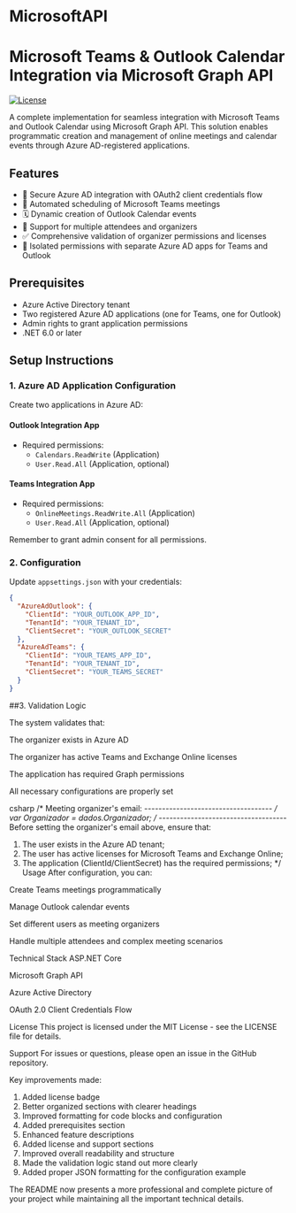 # MicrosoftAPI

# Microsoft Teams & Outlook Calendar Integration via Microsoft Graph API

[![License](https://img.shields.io/badge/license-MIT-blue.svg)](LICENSE)

A complete implementation for seamless integration with Microsoft Teams and Outlook Calendar using Microsoft Graph API. This solution enables programmatic creation and management of online meetings and calendar events through Azure AD-registered applications.

## Features

- 🔐 Secure Azure AD integration with OAuth2 client credentials flow
- 📅 Automated scheduling of Microsoft Teams meetings
- 🗓️ Dynamic creation of Outlook Calendar events
- 👥 Support for multiple attendees and organizers
- ✅ Comprehensive validation of organizer permissions and licenses
- 🔄 Isolated permissions with separate Azure AD apps for Teams and Outlook

## Prerequisites

- Azure Active Directory tenant
- Two registered Azure AD applications (one for Teams, one for Outlook)
- Admin rights to grant application permissions
- .NET 6.0 or later

## Setup Instructions

### 1. Azure AD Application Configuration

Create two applications in Azure AD:

#### Outlook Integration App
- Required permissions:
  - `Calendars.ReadWrite` (Application)
  - `User.Read.All` (Application, optional)

#### Teams Integration App
- Required permissions:
  - `OnlineMeetings.ReadWrite.All` (Application)
  - `User.Read.All` (Application, optional)

Remember to grant admin consent for all permissions.

### 2. Configuration

Update `appsettings.json` with your credentials:

```json
{
  "AzureAdOutlook": {
    "ClientId": "YOUR_OUTLOOK_APP_ID",
    "TenantId": "YOUR_TENANT_ID",
    "ClientSecret": "YOUR_OUTLOOK_SECRET"
  },
  "AzureAdTeams": {
    "ClientId": "YOUR_TEAMS_APP_ID",
    "TenantId": "YOUR_TENANT_ID",
    "ClientSecret": "YOUR_TEAMS_SECRET"
  }
}
```


##3. Validation Logic

The system validates that:

The organizer exists in Azure AD

The organizer has active Teams and Exchange Online licenses

The application has required Graph permissions

All necessary configurations are properly set

csharp
/* Meeting organizer's email:
   ------------------------------------ */
var Organizador = dados.Organizador;
/* ------------------------------------
 Before setting the organizer's email above, ensure that:

 1. The user exists in the Azure AD tenant;
 2. The user has active licenses for Microsoft Teams and Exchange Online;
 3. The application (ClientId/ClientSecret) has the required permissions;
*/
Usage
After configuration, you can:

Create Teams meetings programmatically

Manage Outlook calendar events

Set different users as meeting organizers

Handle multiple attendees and complex meeting scenarios

Technical Stack
ASP.NET Core

Microsoft Graph API

Azure Active Directory

OAuth 2.0 Client Credentials Flow

License
This project is licensed under the MIT License - see the LICENSE file for details.

Support
For issues or questions, please open an issue in the GitHub repository.


Key improvements made:
1. Added license badge
2. Better organized sections with clearer headings
3. Improved formatting for code blocks and configuration
4. Added prerequisites section
5. Enhanced feature descriptions
6. Added license and support sections
7. Improved overall readability and structure
8. Made the validation logic stand out more clearly
9. Added proper JSON formatting for the configuration example

The README now presents a more professional and complete picture of your project while maintaining all the important technical details.

